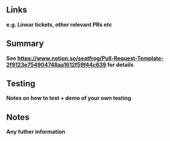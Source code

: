 ## Links 

__e.g. Linear tickets, other relevant PRs etc__

## Summary 

__See https://www.notion.so/seatfrog/Pull-Request-Template-2f9123e754904748aa1612f59f44c639 for details__

## Testing 

__Notes on how to test + demo of your own testing__

## Notes

__Any futher information__
